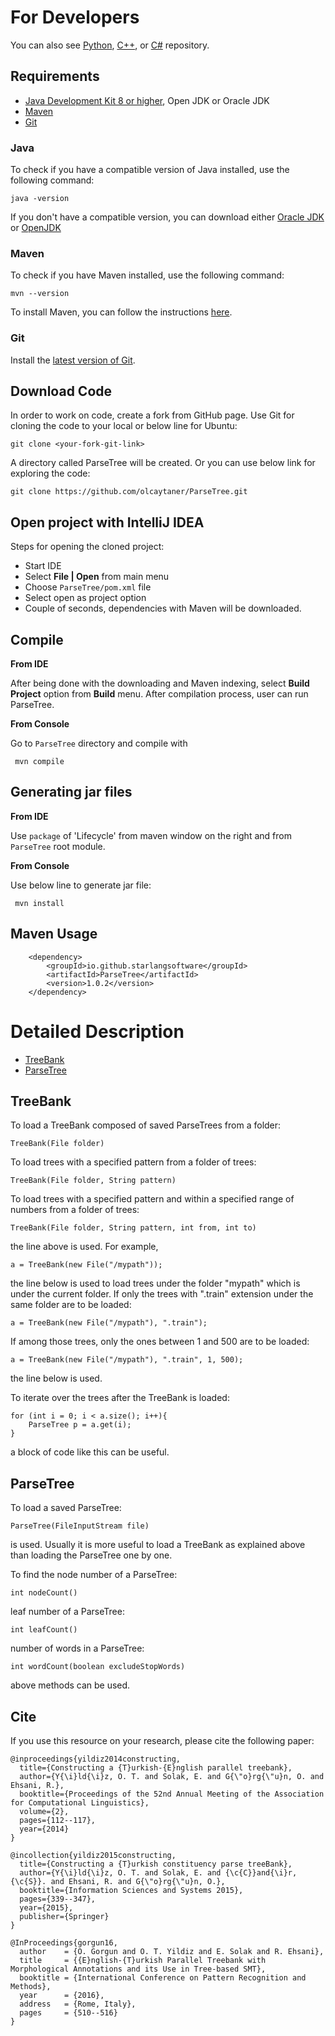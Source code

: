 For Developers
============

You can also see [Python](https://github.com/starlangsoftware/ParseTree-Py), [C++](https://github.com/starlangsoftware/ParseTree-CPP), or [C#](https://github.com/starlangsoftware/ParseTree-CS) repository.

## Requirements

* [Java Development Kit 8 or higher](#java), Open JDK or Oracle JDK
* [Maven](#maven)
* [Git](#git)

### Java 

To check if you have a compatible version of Java installed, use the following command:

    java -version
    
If you don't have a compatible version, you can download either [Oracle JDK](https://www.oracle.com/technetwork/java/javase/downloads/jdk8-downloads-2133151.html) or [OpenJDK](https://openjdk.java.net/install/)    

### Maven
To check if you have Maven installed, use the following command:

    mvn --version
    
To install Maven, you can follow the instructions [here](https://maven.apache.org/install.html).      

### Git

Install the [latest version of Git](https://git-scm.com/book/en/v2/Getting-Started-Installing-Git).

## Download Code

In order to work on code, create a fork from GitHub page. 
Use Git for cloning the code to your local or below line for Ubuntu:

	git clone <your-fork-git-link>

A directory called ParseTree will be created. Or you can use below link for exploring the code:

	git clone https://github.com/olcaytaner/ParseTree.git

## Open project with IntelliJ IDEA

Steps for opening the cloned project:

* Start IDE
* Select **File | Open** from main menu
* Choose `ParseTree/pom.xml` file
* Select open as project option
* Couple of seconds, dependencies with Maven will be downloaded. 


## Compile

**From IDE**

After being done with the downloading and Maven indexing, select **Build Project** option from **Build** menu. After compilation process, user can run ParseTree.

**From Console**

Go to `ParseTree` directory and compile with 

     mvn compile 

## Generating jar files

**From IDE**

Use `package` of 'Lifecycle' from maven window on the right and from `ParseTree` root module.

**From Console**

Use below line to generate jar file:

     mvn install

## Maven Usage

        <dependency>
            <groupId>io.github.starlangsoftware</groupId>
            <artifactId>ParseTree</artifactId>
            <version>1.0.2</version>
        </dependency>

Detailed Description
============

+ [TreeBank](#treebank)
+ [ParseTree](#parsetree)

## TreeBank

To load a TreeBank composed of saved ParseTrees from a folder:

	TreeBank(File folder)

To load trees with a specified pattern from a folder of trees: 

	TreeBank(File folder, String pattern)
	
To load trees with a specified pattern and within a specified range of numbers from a folder of trees:

	TreeBank(File folder, String pattern, int from, int to)
	
the line above is used. For example,

	a = TreeBank(new File("/mypath"));

the line below is used to load trees under the folder "mypath" which is under the current folder. If only the trees with ".train" extension under the same folder are to be loaded:

	a = TreeBank(new File("/mypath"), ".train");

If among those trees, only the ones between 1 and 500 are to be loaded:

	a = TreeBank(new File("/mypath"), ".train", 1, 500);

the line below is used. 

To iterate over the trees after the TreeBank is loaded:

	for (int i = 0; i < a.size(); i++){
		ParseTree p = a.get(i);
	}
	
a block of code like this can be useful.

## ParseTree

To load a saved ParseTree:

	ParseTree(FileInputStream file)
	
is used. Usually it is more useful to load a TreeBank as explained above than loading the ParseTree one by one.

To find the node number of a ParseTree:

	int nodeCount()
	
leaf number of a ParseTree:

	int leafCount()
	
number of words in a ParseTree:

	int wordCount(boolean excludeStopWords)
	
above methods can be used.

## Cite
If you use this resource on your research, please cite the following paper: 

```
@inproceedings{yildiz2014constructing,
  title={Constructing a {T}urkish-{E}nglish parallel treebank},
  author={Y{\i}ld{\i}z, O. T. and Solak, E. and G{\"o}rg{\"u}n, O. and Ehsani, R.},
  booktitle={Proceedings of the 52nd Annual Meeting of the Association for Computational Linguistics},
  volume={2},
  pages={112--117},
  year={2014}
}

@incollection{yildiz2015constructing,
  title={Constructing a {T}urkish constituency parse treeBank},
  author={Y{\i}ld{\i}z, O. T. and Solak, E. and {\c{C}}and{\i}r, {\c{S}}. and Ehsani, R. and G{\"o}rg{\"u}n, O.},
  booktitle={Information Sciences and Systems 2015},
  pages={339--347},
  year={2015},
  publisher={Springer}
}

@InProceedings{gorgun16,
  author    = {O. Gorgun and O. T. Yildiz and E. Solak and R. Ehsani},
  title     = {{E}nglish-{T}urkish Parallel Treebank with Morphological Annotations and its Use in Tree-based SMT},
  booktitle = {International Conference on Pattern Recognition and Methods},
  year      = {2016},
  address   = {Rome, Italy},
  pages     = {510--516}
}

